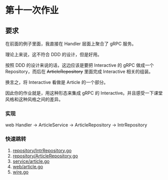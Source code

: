 # 第十一次作业

## 要求

在前面的例子里面，我直接在 Handler 层面上聚合了 gRPC 服务。

理论上来说，这不符合 DDD 的设计，但是好用。

按照 DDD 的设计来说的话，这边应该是要把 Interactive 的 gRPC 做成一个 Repository，而后在 ~~ArticleRepository~~  里面完成
Interactive 相关的组装。

换言之，将 Interactive 看做是 Article 的一个部分。

因此你的作业就是，用这种形态来集成 gRPC 的 Interactive。并且感受一下课堂风格和这种风格之间的差异。

### 实现

web Handler -> ArticleService -> ArticleRepository -> IntrRepository

### 快速跳转

1. [repository/IntrRepository.go](./webook/internal/repository/IntrRepository.go)
1. [repository/ArticleRepository.go](./webook/internal/repository/article.go#L27)
1. [service/article.go](./webook/internal/service/article.go#26)
1. [web/article.go](./webook/internal/web/article.go)
1. [wire.go](./webook/wire.go#47)


